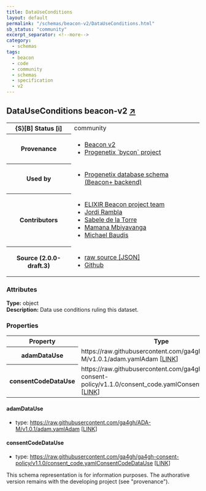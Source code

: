 ```yaml
---
title: DataUseConditions
layout: default
permalink: "/schemas/beacon-v2/DataUseConditions.html"
sb_status: "community"
excerpt_separator: <!--more-->
category:
  - schemas
tags:
  - beacon
  - code
  - community
  - schemas
  - specification
  - v2
---
```


<div id="schema-header-title">
  <h2>DataUseConditions <span id="schema-header-title-project">beacon-v2 <a href="https://github.com/ga4gh-beacon/specification-v2-blocks" target="_BLANK">&nearr;</a></span> </h2>
</div>

<table id="schema-header-table">
<tr>
<th>{S}[B] Status <a href="https://schemablocks.org/about/sb-status-levels.html">[i]</a></th>
<td><div id="schema-header-status">community</div></td>
</tr>
<tr><th>Provenance</th><td><ul>
<li><a href="https://github.com/ga4gh-beacon/specification-v2">Beacon v2</a></li>
<li><a href="https://github.com/progenetix/bycon/">Progenetix `bycon` project</a></li>
</ul></td></tr>
<tr><th>Used by</th><td><ul>
<li><a href="https://github.com/progenetix/schemas/">Progenetix database schema (Beacon+ backend)</a></li>
</ul></td></tr>


<!--more-->
<tr><th>Contributors</th><td><ul>
<li><a href="https://beacon-project.io/categories/people.html">ELIXIR Beacon project team</a></li>
<li><a href="https://github.com/jrambla">Jordi Rambla</a></li>
<li><a href="https://github.com/sdelatorrep">Sabele de la Torre</a></li>
<li><a href="https://github.com/mamanambiya">Mamana Mbiyavanga</a></li>
<li><a href="https://orcid.org/0000-0002-9903-4248">Michael Baudis</a></li>
</ul></td></tr>
<tr><th>Source (2.0.0-draft.3)</th><td><ul>
<li><a href="current/DataUseConditions.json" target="_BLANK">raw source [JSON]</a></li>
<li><a href="https://github.com/ga4gh-beacon/specification-v2-blocks/blob/master/schemas/DataUseConditions.yaml" target="_BLANK">Github</a></li>
</ul></td></tr>
</table>

<div id="schema-attributes-title"><h3>Attributes</h3></div>

  
__Type:__ object  
__Description:__ Data use conditions ruling this dataset.

### Properties

<table id="schema-properties-table">
  <tr>
    <th>Property</th>
    <th>Type</th>
  </tr>
  <tr>
    <th>adamDataUse</th>
    <td>https://raw.githubusercontent.com/ga4gh/ADA-M/v1.0.1/adam.yamlAdam [<a href="https://raw.githubusercontent.com/ga4gh/ADA-M/v1.0.1/adam.yamlAdam">LINK</a>]</td>
  </tr>
  <tr>
    <th>consentCodeDataUse</th>
    <td>https://raw.githubusercontent.com/ga4gh/ga4gh-consent-policy/v1.1.0/consent_code.yamlConsentCodeDataUse [<a href="https://raw.githubusercontent.com/ga4gh/ga4gh-consent-policy/v1.1.0/consent_code.yamlConsentCodeDataUse">LINK</a>]</td>
  </tr>

</table>


#### adamDataUse

* type: https://raw.githubusercontent.com/ga4gh/ADA-M/v1.0.1/adam.yamlAdam [<a href="https://raw.githubusercontent.com/ga4gh/ADA-M/v1.0.1/adam.yamlAdam">LINK</a>]




#### consentCodeDataUse

* type: https://raw.githubusercontent.com/ga4gh/ga4gh-consent-policy/v1.1.0/consent_code.yamlConsentCodeDataUse [<a href="https://raw.githubusercontent.com/ga4gh/ga4gh-consent-policy/v1.1.0/consent_code.yamlConsentCodeDataUse">LINK</a>]



<div id="schema-footer">
This schema representation is for information purposes. The authorative 
version remains with the developing project (see "provenance").
</div>


